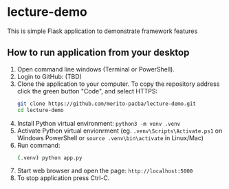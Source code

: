# lecture-demo
This is simple Flask application to demonstrate framework features

## How to run application from your desktop

1. Open command line windows (Terminal or PowerShell).
1. Login to GitHub: (TBD)
1. Clone the application to your computer. To copy the repository address click the green button "Code", and select HTTPS:
   ```sh
   git clone https://github.com/merito-pacba/lecture-demo.git
   cd lecture-demo
   ```
1. Install Python virtual environment: `python3 -m venv .venv`
1. Activate Python virtual envionrment (eg. `.venv\Scripts\Activate.ps1` on Windows PowerShell or `source .venv\bin\activate` in Linux/Mac)
1. Run command:
   ```sh
   (.venv) python app.py
   ```
1. Start web browser and open the page: `http://localhost:5000`
1. To stop application press Ctrl-C.
